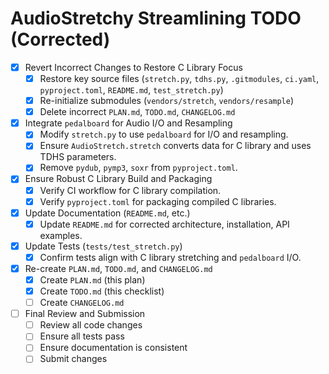 # AudioStretchy Streamlining TODO (Corrected)

- [X] Revert Incorrect Changes to Restore C Library Focus
    - [X] Restore key source files (`stretch.py`, `tdhs.py`, `.gitmodules`, `ci.yaml`, `pyproject.toml`, `README.md`, `test_stretch.py`)
    - [X] Re-initialize submodules (`vendors/stretch`, `vendors/resample`)
    - [X] Delete incorrect `PLAN.md`, `TODO.md`, `CHANGELOG.md`
- [X] Integrate `pedalboard` for Audio I/O and Resampling
    - [X] Modify `stretch.py` to use `pedalboard` for I/O and resampling.
    - [X] Ensure `AudioStretch.stretch` converts data for C library and uses TDHS parameters.
    - [X] Remove `pydub`, `pymp3`, `soxr` from `pyproject.toml`.
- [X] Ensure Robust C Library Build and Packaging
    - [X] Verify CI workflow for C library compilation.
    - [X] Verify `pyproject.toml` for packaging compiled C libraries.
- [X] Update Documentation (`README.md`, etc.)
    - [X] Update `README.md` for corrected architecture, installation, API examples.
- [X] Update Tests (`tests/test_stretch.py`)
    - [X] Confirm tests align with C library stretching and `pedalboard` I/O.
- [X] Re-create `PLAN.md`, `TODO.md`, and `CHANGELOG.md`
    - [X] Create `PLAN.md` (this plan)
    - [X] Create `TODO.md` (this checklist)
    - [ ] Create `CHANGELOG.md`
- [ ] Final Review and Submission
    - [ ] Review all code changes
    - [ ] Ensure all tests pass
    - [ ] Ensure documentation is consistent
    - [ ] Submit changes
